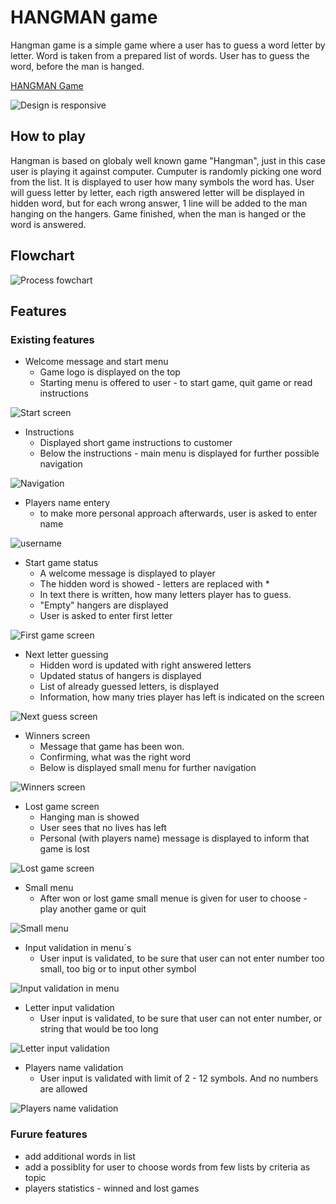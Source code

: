 # HANGMAN game

Hangman game is a simple game where a user has to guess a word letter by letter.
Word is taken from a prepared list of words.
User has to guess the word, before the man is hanged.

[HANGMAN Game](https://vegetable-hangman-ba3fa81e72d4.herokuapp.com/)

![Design is responsive](/assets/images/mockup.JPG)

## How to play

Hangman is based on globaly well known game "Hangman", just in this case user is playing it against computer. Cumputer is randomly picking one word from the list. It is displayed to user how many symbols the word has.
User will guess letter by letter, each rigth answered letter will be displayed in hidden word, but for each wrong answer, 1 line will be added to the man hanging on the hangers.
Game finished, when the man is hanged or the word is answered.

## Flowchart

![Process fowchart](/assets/images/flowchart.jpg)

## Features

### Existing features

* Welcome message and start menu
    * Game logo is displayed on the top
    * Starting menu is offered to user - to start game, quit game or read instructions

![Start screen](/assets/images/features/startscr.JPG)

* Instructions
    * Displayed short game instructions to customer
    * Below the instructions - main menu is displayed for further possible navigation

![Navigation](/assets/images/features/instructions.JPG)

* Players name entery
    * to make more personal approach afterwards, user is asked to enter name

![username](/assets/images/features/username.JPG)

* Start game status
    * A welcome message is displayed to player
    * The hidden word is showed - letters are replaced with *
    * In text there is written, how many letters player has to guess.
    * "Empty" hangers are displayed
    * User is asked to enter first letter

![First game screen](/assets/images/features/first_game_screen.JPG)

* Next letter guessing
    * Hidden word is updated with right answered letters
    * Updated status of hangers is displayed
    * List of already guessed letters, is displayed
    * Information, how many tries player has left is indicated on the screen

![Next guess screen](/assets/images/features/next_guess.JPG)

* Winners screen
    * Message that game has been won.
    * Confirming, what was the right word
    * Below is displayed small menu for further navigation

![Winners screen](/assets/images/features/win_screen.JPG)

* Lost game screen
    * Hanging man is showed
    * User sees that no lives has left
    * Personal (with players name) message is displayed to inform that game is lost

![Lost game screen](/assets/images/features/lost_game.JPG)

* Small menu
    * After won or lost game small menue is given for user to choose - play another game or quit

![Small menu](/assets/images/features/small_menu.JPG)

* Input validation in menu´s
    * User input is validated, to be sure that user can not enter number too small, too big or to input other symbol 

![Input validation in menu](/assets/images/features/valid_exampl_num.JPG)

* Letter input validation
    * User input is validated, to be sure that user can not enter number, or string that would be too long 

![Letter input validation](/assets/images/features/letter_entery.JPG)

* Players name validation
    * User input is validated with limit of 2 - 12 symbols. And no numbers are allowed

![Players name validation](/assets/images/features/username_validation.JPG)

### Furure features

* add additional words in list
* add a possiblity for user to choose words from few lists by criteria as topic
* players statistics - winned and lost games